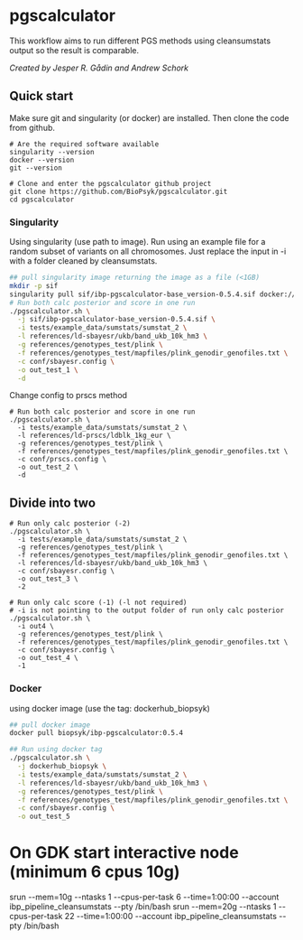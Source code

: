 # pgscalculator

This workflow aims to run different PGS methods using cleansumstats output so the result is comparable.

_Created by Jesper R. Gådin and Andrew Schork_

## Quick start
Make sure git and singularity (or docker) are installed. Then clone the code from github.
```
# Are the required software available 
singularity --version
docker --version
git --version

# Clone and enter the pgscalculator github project
git clone https://github.com/BioPsyk/pgscalculator.git
cd pgscalculator
```

### Singularity
Using singularity (use path to image). Run using an example file for a random subset of variants on all chromosomes. Just replace the input in -i with a folder cleaned by cleansumstats.

```bash
## pull singularity image returning the image as a file (<1GB)
mkdir -p sif
singularity pull sif/ibp-pgscalculator-base_version-0.5.4.sif docker://biopsyk/ibp-pgscalculator:0.5.4
# Run both calc posterior and score in one run
./pgscalculator.sh \
  -j sif/ibp-pgscalculator-base_version-0.5.4.sif \
  -i tests/example_data/sumstats/sumstat_2 \
  -l references/ld-sbayesr/ukb/band_ukb_10k_hm3 \
  -g references/genotypes_test/plink \
  -f references/genotypes_test/mapfiles/plink_genodir_genofiles.txt \
  -c conf/sbayesr.config \
  -o out_test_1 \
  -d

```


Change config to prscs method
```
# Run both calc posterior and score in one run
./pgscalculator.sh \
  -i tests/example_data/sumstats/sumstat_2 \
  -l references/ld-prscs/ldblk_1kg_eur \
  -g references/genotypes_test/plink \
  -f references/genotypes_test/mapfiles/plink_genodir_genofiles.txt \
  -c conf/prscs.config \
  -o out_test_2 \
  -d

```
## Divide into two 

```
# Run only calc posterior (-2)
./pgscalculator.sh \
  -i tests/example_data/sumstats/sumstat_2 \
  -g references/genotypes_test/plink \
  -f references/genotypes_test/mapfiles/plink_genodir_genofiles.txt \
  -l references/ld-sbayesr/ukb/band_ukb_10k_hm3 \
  -c conf/sbayesr.config \
  -o out_test_3 \
  -2

# Run only calc score (-1) (-l not required)
# -i is not pointing to the output folder of run only calc posterior
./pgscalculator.sh \
  -i out4 \
  -g references/genotypes_test/plink \
  -f references/genotypes_test/mapfiles/plink_genodir_genofiles.txt \
  -c conf/sbayesr.config \
  -o out_test_4 \
  -1

```

### Docker
using docker image (use the tag: dockerhub_biopsyk)
```bash
## pull docker image
docker pull biopsyk/ibp-pgscalculator:0.5.4

## Run using docker tag
./pgscalculator.sh \
  -j dockerhub_biopsyk \
  -i tests/example_data/sumstats/sumstat_2 \
  -l references/ld-sbayesr/ukb/band_ukb_10k_hm3 \
  -g references/genotypes_test/plink \
  -f references/genotypes_test/mapfiles/plink_genodir_genofiles.txt \
  -c conf/sbayesr.config \
  -o out_test_5 

```
# On GDK start interactive node (minimum 6 cpus 10g)
srun --mem=10g --ntasks 1 --cpus-per-task 6 --time=1:00:00 --account ibp_pipeline_cleansumstats --pty /bin/bash
srun --mem=20g --ntasks 1 --cpus-per-task 22 --time=1:00:00 --account ibp_pipeline_cleansumstats --pty /bin/bash

```

